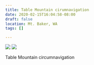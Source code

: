 ```yaml
---
title: Table Mountain cirumnavigation
date: 2020-02-15T16:04:58-08:00
draft: false
location: Mt. Baker, WA
tags: []

---
```



[![](https://d17enza3bfujl8.cloudfront.net/IMG_2396.jpg)](/img/img_2396)
[![](https://d17enza3bfujl8.cloudfront.net/IMG_2395.jpg)](/img/img_2395)


Table Mountain circumnavigation

